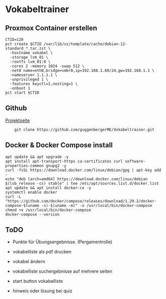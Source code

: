 # Vokabeltrainer

## Proxmox Container erstellen

```
CTID=120
pct create $CTID /var/lib/vz/template/cache/debian-12-standard_*.tar.zst \
  -hostname vokabel \
  -storage lvm_01 \
  -rootfs lvm_01:8 \
  -cores 2 -memory 1024 -swap 512 \
  -net0 name=eth0,bridge=vmbr0,ip=192.168.1.60/24,gw=192.168.1.1 \
  -nameserver 1.1.1.1 \
  -unprivileged 1 \
  -features keyctl=1,nesting=1 \
  -onboot 1
pct start $CTID
```

## Github

[Projektseite](https://github.com/guggenbergerME/Vokabeltrainer)

        git clone https://github.com/guggenbergerME/Vokabeltrainer.git

## Docker & Docker Compose install

```
apt update && apt upgrade -y
apt install apt-transport-https ca-certificates curl software-properties-common gnupg2 -y
curl -fsSL https://download.docker.com/linux/debian/gpg | apt-key add -
echo "deb [arch=amd64] https://download.docker.com/linux/debian $(lsb_release -cs) stable" | tee /etc/apt/sources.list.d/docker.list
apt update && apt install docker-ce -y
systemctl enable docker
curl -L "https://github.com/docker/compose/releases/download/1.29.2/docker-compose-$(uname -s)-$(uname -m)" -o /usr/local/bin/docker-compose
chmod +x /usr/local/bin/docker-compose
docker-compose --version
```

## ToDO

- Punkte für Übungsergebnisse. (Pergamentrolle)

- vokabelliste als pdf drucken

- vokabel ändern

- vokabelliste  suchergebnisse auf mehrere seiten

- start button vokabelliste
- hinweis oder lösung bei quiz

